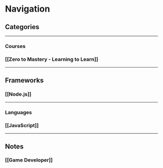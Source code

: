 # Navigation

## Categories
---
### Courses
### [[Zero to Mastery - Learning to Learn]]


---
## Frameworks
### [[Node.js]]


---
### Languages
### [[JavaScript]]


---
## Notes
### [[Game Developer]]



